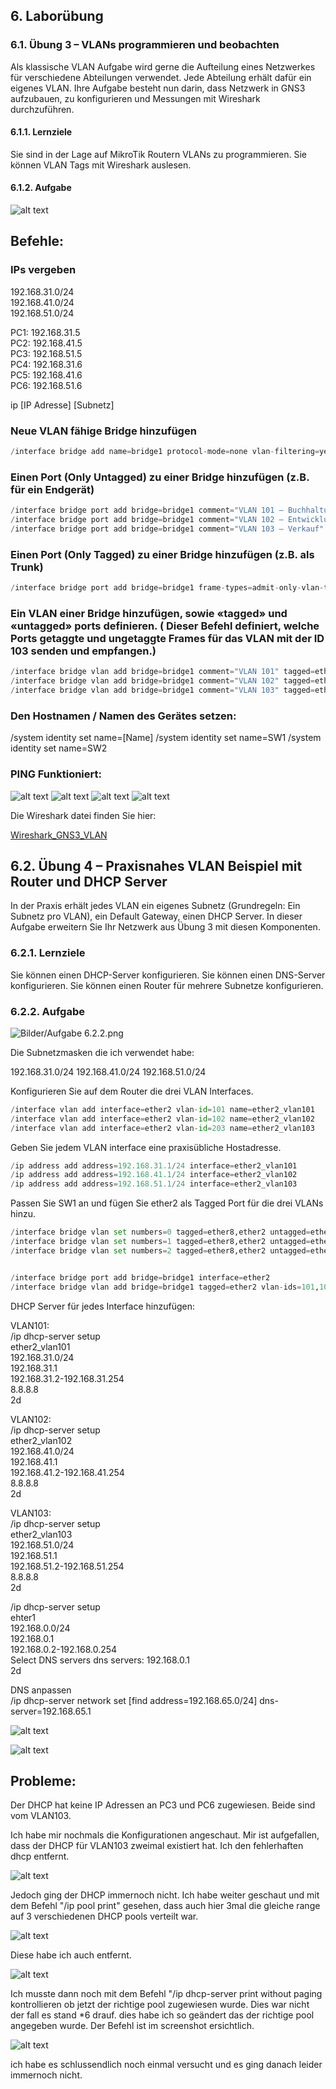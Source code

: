 ## 6. Laborübung

### 6.1. Übung 3 – VLANs programmieren und beobachten
Als klassische VLAN Aufgabe wird gerne die Aufteilung eines Netzwerkes für
verschiedene Abteilungen verwendet. Jede Abteilung erhält dafür ein eigenes
VLAN. Ihre Aufgabe besteht nun darin, dass Netzwerk in GNS3 aufzubauen, zu
konfigurieren und Messungen mit Wireshark durchzuführen.

#### 6.1.1. Lernziele

Sie sind in der Lage auf MikroTik Routern VLANs zu programmieren.
Sie können VLAN Tags mit Wireshark auslesen.


#### 6.1.2. Aufgabe
![alt text](../Bilder/image.png)

## Befehle:

### IPs vergeben

192.168.31.0/24  
192.168.41.0/24  
192.168.51.0/24  

PC1: 192.168.31.5  
PC2: 192.168.41.5  
PC3: 192.168.51.5  
PC4: 192.168.31.6  
PC5: 192.168.41.6  
PC6: 192.168.51.6  

ip [IP Adresse] [Subnetz]

### Neue VLAN fähige Bridge hinzufügen

```python
/interface bridge add name=bridge1 protocol-mode=none vlan-filtering=yes
```

### Einen Port (Only Untagged) zu einer Bridge hinzufügen (z.B. für ein Endgerät)
```python
/interface bridge port add bridge=bridge1 comment="VLAN 101 – Buchhaltung" frame-types=admit-only-untagged-and-priority-tagged hw=no interface=ether4 pvid=101
/interface bridge port add bridge=bridge1 comment="VLAN 102 – Entwicklung" frame-types=admit-only-untagged-and-priority-tagged hw=no interface=ether5 pvid=102
/interface bridge port add bridge=bridge1 comment="VLAN 103 – Verkauf" frame-types=admit-only-untagged-and-priority-tagged hw=no interface=ether6 pvid=103
```

### Einen Port (Only Tagged) zu einer Bridge hinzufügen (z.B. als Trunk)

```python
/interface bridge port add bridge=bridge1 frame-types=admit-only-vlan-tagged hw=no interface=ether8
```

### Ein VLAN einer Bridge hinzufügen, sowie «tagged» und «untagged» ports definieren. ( Dieser Befehl definiert, welche Ports getaggte und ungetaggte Frames für das VLAN mit der ID 103 senden und empfangen.)

```python
/interface bridge vlan add bridge=bridge1 comment="VLAN 101" tagged=ether8 untagged=ether4 vlan-ids=101
/interface bridge vlan add bridge=bridge1 comment="VLAN 102" tagged=ether8 untagged=ether5 vlan-ids=102
/interface bridge vlan add bridge=bridge1 comment="VLAN 103" tagged=ether8 untagged=ether6 vlan-ids=103
```

### Den Hostnamen / Namen des Gerätes setzen:
/system identity set name=[Name]
/system identity set name=SW1
/system identity set name=SW2

### PING Funktioniert:

![alt text](../Bilder/image-1.png)
![alt text](../Bilder/PC4.png)
![alt text](<../Bilder/Ping error.png>)
![alt text](../Bilder/PC2.png)

Die Wireshark datei finden Sie hier:

[Wireshark_GNS3_VLAN](Wireshark_GNS3_VLAN.pcapng)

## 6.2. Übung 4 – Praxisnahes VLAN Beispiel mit Router und DHCP Server
In der Praxis erhält jedes VLAN ein eigenes Subnetz (Grundregeln: Ein Subnetz
pro VLAN), ein Default Gateway, einen DHCP Server. In dieser Aufgabe erweitern
Sie Ihr Netzwerk aus Übung 3 mit diesen Komponenten.

### 6.2.1. Lernziele

Sie können einen DHCP-Server konfigurieren.
Sie können einen DNS-Server konfigurieren.
Sie können einen Router für mehrere Subnetze konfigurieren.


### 6.2.2. Aufgabe

![Bilder/Aufgabe 6.2.2.png](<../Bilder/Aufgabe 6.2.2.png>)

Die Subnetzmasken die ich verwendet habe:

192.168.31.0/24
192.168.41.0/24
192.168.51.0/24

Konfigurieren Sie auf dem Router die drei VLAN Interfaces. 
```python
/interface vlan add interface=ether2 vlan-id=101 name=ether2_vlan101
/interface vlan add interface=ether2 vlan-id=102 name=ether2_vlan102
/interface vlan add interface=ether2 vlan-id=203 name=ether2_vlan103
```

Geben Sie jedem VLAN interface eine praxisübliche Hostadresse.
```python
/ip address add address=192.168.31.1/24 interface=ether2_vlan101
/ip address add address=192.168.41.1/24 interface=ether2_vlan102
/ip address add address=192.168.51.1/24 interface=ether2_vlan103
```

Passen Sie SW1 an und fügen Sie ether2 als Tagged Port für die drei VLANs hinzu.
```python
/interface bridge vlan set numbers=0 tagged=ether8,ether2 untagged=ether4
/interface bridge vlan set numbers=1 tagged=ether8,ether2 untagged=ether5
/interface bridge vlan set numbers=2 tagged=ether8,ether2 untagged=ether6


/interface bridge port add bridge=bridge1 interface=ether2
/interface bridge vlan add bridge=bridge1 tagged=ether2 vlan-ids=101,102,103
```
DHCP Server für jedes Interface hinzufügen:

VLAN101:  
/ip dhcp-server setup  
ether2_vlan101  
192.168.31.0/24  
192.168.31.1  
192.168.31.2-192.168.31.254  
8.8.8.8  
2d  

VLAN102:  
/ip dhcp-server setup  
ether2_vlan102  
192.168.41.0/24  
192.168.41.1  
192.168.41.2-192.168.41.254  
8.8.8.8  
2d  

VLAN103:  
/ip dhcp-server setup  
ether2_vlan103  
192.168.51.0/24  
192.168.51.1  
192.168.51.2-192.168.51.254  
8.8.8.8  
2d  

/ip dhcp-server setup  
ehter1  
192.168.0.0/24  
192.168.0.1  
192.168.0.2-192.168.0.254  
Select DNS servers dns servers: 192.168.0.1  
2d  

DNS anpassen  
/ip dhcp-server network set [find address=192.168.65.0/24] dns-server=192.168.65.1

![alt text](<../Bilder/dhcp IP ranges.png>)

![alt text](<../Bilder/pc1 ping pc5.png>)

## Probleme:

Der DHCP hat keine IP Adressen an PC3 und PC6 zugewiesen. Beide sind vom VLAN103.

Ich habe mir nochmals die Konfigurationen angeschaut. Mir ist aufgefallen, dass der DHCP für VLAN103 zweimal existiert hat. Ich den fehlerhaften dhcp entfernt.

![alt text](../Bilder/fehlersuche.png)

Jedoch ging der DHCP immernoch nicht. Ich habe weiter geschaut und mit dem Befehl "/ip pool print" gesehen, dass auch hier 3mal die gleiche range auf 3 verschiedenen DHCP pools verteilt war.

![alt text](../Bilder/fehlersuche2.png)

Diese habe ich auch entfernt.

![alt text](../Bilder/entfernt.png)

Ich musste dann noch mit dem Befehl "/ip dhcp-server print without paging kontrollieren ob jetzt der richtige pool zugewiesen wurde. Dies war nicht der fall es stand *6 drauf. dies habe ich so geändert das der richtige pool angegeben wurde. Der Befehl ist im screenshot ersichtlich.

![alt text](../Bilder/Korrigiert.png)

ich habe es schlussendlich noch einmal versucht und es ging danach leider immernoch nicht. 